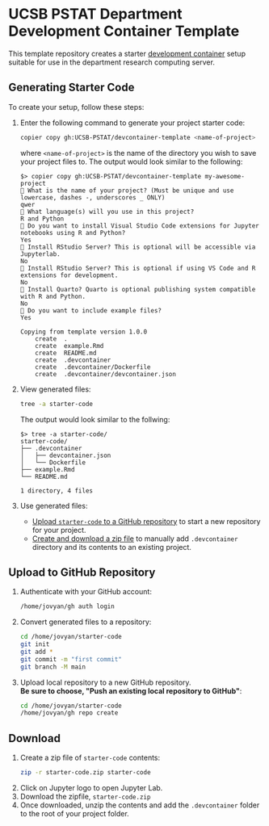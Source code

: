 # UCSB PSTAT Department Development Container Template

This template repository creates a starter [development container](https://computing.pstat.ucsb.edu/docs/devcontainer.html) setup suitable for use in the department research computing server.

## Generating Starter Code

To create your setup, follow these steps:

1. Enter the following command to generate your project starter code: 
    ```bash
    copier copy gh:UCSB-PSTAT/devcontainer-template <name-of-project>
    ```  
    where `<name-of-project>` is the name of the directory you wish to save your project files to. The output would look similar to the following:  
    ```
    $> copier copy gh:UCSB-PSTAT/devcontainer-template my-awesome-project
    🎤 What is the name of your project? (Must be unique and use lowercase, dashes -, underscores _ ONLY)
    qwer
    🎤 What language(s) will you use in this project?
    R and Python
    🎤 Do you want to install Visual Studio Code extensions for Jupyter notebooks using R and Python?
    Yes
    🎤 Install RStudio Server? This is optional will be accessible via Jupyterlab.
    No
    🎤 Install RStudio Server? This is optional if using VS Code and R extensions for development.
    No
    🎤 Install Quarto? Quarto is optional publishing system compatible with R and Python.
    No
    🎤 Do you want to include example files?
    Yes

    Copying from template version 1.0.0
        create  .
        create  example.Rmd
        create  README.md
        create  .devcontainer
        create  .devcontainer/Dockerfile
        create  .devcontainer/devcontainer.json
    ```

1. View generated files:
    ```bash
    tree -a starter-code
    ```  
    The output would look similar to the follwing:  
    ```
    $> tree -a starter-code/
    starter-code/
    ├── .devcontainer
    │   ├── devcontainer.json
    │   └── Dockerfile
    ├── example.Rmd
    └── README.md

    1 directory, 4 files
    ```
1. Use generated files:  
    - [Upload `starter-code` to a GitHub repository](#upload-to-github-repository) to start a new repository for your project.
    - [Create and download a zip file](#download) to manually add `.devcontainer` directory and its contents to an existing project.

## Upload to GitHub Repository

1. Authenticate with your GitHub account:
    ```bash
    /home/jovyan/gh auth login
    ```
1. Convert generated files to a repository:
    ```bash
    cd /home/jovyan/starter-code
    git init
    git add *
    git commit -m "first commit"
    git branch -M main
    ```
1. Upload local repository to a new GitHub repository.  
    **Be sure to choose, "Push an existing local repository to GitHub"**:
    ```bash
    cd /home/jovyan/starter-code
    /home/jovyan/gh repo create 
    ```

## Download

1. Create a zip file of `starter-code` contents:
    ```bash
    zip -r starter-code.zip starter-code
    ```
1. Click on Jupyter logo to open Jupyter Lab.
1. Download the zipfile, `starter-code.zip`
1. Once downloaded, unzip the contents and add the `.devcontainer` folder to the root of your project folder.

